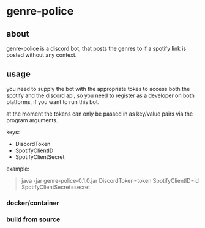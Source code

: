 # genre-police
## about
genre-police is a discord bot, that posts the genres to if a spotify link is posted without any context.
## usage
you need to supply the bot with the appropriate tokes to access both the spotify and the discord api,
so you need to register as a developer on both platforms, if you want to run this bot.

at the moment the tokens can only be passed in as key/value pairs via the program arguments.

keys:
- DiscordToken
- SpotifyClientID
- SpotifyClientSecret


example:
> java -jar genre-police-0.1.0.jar DiscordToken=token SpotifyClientID=id SpotifyClientSecret=secret
### docker/container
### build from source
